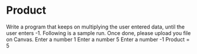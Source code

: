 # Product
Write a program that keeps on multiplying the user entered data, until the user enters -1. Following is a sample run. Once done, please upload you file on Canvas.  Enter a number 1 Enter a number  5 Enter a number -1 Product = 5
